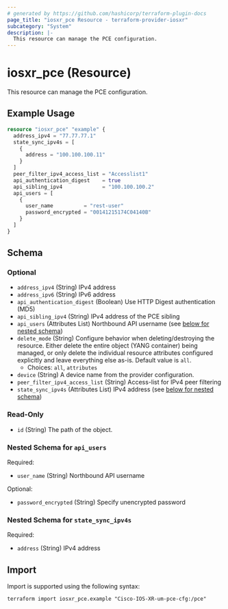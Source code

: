 ```yaml
---
# generated by https://github.com/hashicorp/terraform-plugin-docs
page_title: "iosxr_pce Resource - terraform-provider-iosxr"
subcategory: "System"
description: |-
  This resource can manage the PCE configuration.
---
```


# iosxr_pce (Resource)

This resource can manage the PCE configuration.

## Example Usage

```terraform
resource "iosxr_pce" "example" {
  address_ipv4 = "77.77.77.1"
  state_sync_ipv4s = [
    {
      address = "100.100.100.11"
    }
  ]
  peer_filter_ipv4_access_list = "Accesslist1"
  api_authentication_digest    = true
  api_sibling_ipv4             = "100.100.100.2"
  api_users = [
    {
      user_name          = "rest-user"
      password_encrypted = "00141215174C04140B"
    }
  ]
}
```

<!-- schema generated by tfplugindocs -->
## Schema

### Optional

- `address_ipv4` (String) IPv4 address
- `address_ipv6` (String) IPv6 address
- `api_authentication_digest` (Boolean) Use HTTP Digest authentication (MD5)
- `api_sibling_ipv4` (String) IPv4 address of the PCE sibling
- `api_users` (Attributes List) Northbound API username (see [below for nested schema](#nestedatt--api_users))
- `delete_mode` (String) Configure behavior when deleting/destroying the resource. Either delete the entire object (YANG container) being managed, or only delete the individual resource attributes configured explicitly and leave everything else as-is. Default value is `all`.
  - Choices: `all`, `attributes`
- `device` (String) A device name from the provider configuration.
- `peer_filter_ipv4_access_list` (String) Access-list for IPv4 peer filtering
- `state_sync_ipv4s` (Attributes List) IPv4 address (see [below for nested schema](#nestedatt--state_sync_ipv4s))

### Read-Only

- `id` (String) The path of the object.

<a id="nestedatt--api_users"></a>
### Nested Schema for `api_users`

Required:

- `user_name` (String) Northbound API username

Optional:

- `password_encrypted` (String) Specify unencrypted password


<a id="nestedatt--state_sync_ipv4s"></a>
### Nested Schema for `state_sync_ipv4s`

Required:

- `address` (String) IPv4 address

## Import

Import is supported using the following syntax:

```shell
terraform import iosxr_pce.example "Cisco-IOS-XR-um-pce-cfg:/pce"
```
